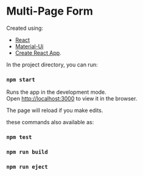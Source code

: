 # Multi-Page Form

Created using:
* [React](https://github.com/facebook/react)
* [Material-Ui](https://github.com/mui-org/material-ui)
* [Create React App](https://github.com/facebook/create-react-app).

In the project directory, you can run:

### `npm start`

Runs the app in the development mode.<br />
Open [http://localhost:3000](http://localhost:3000) to view it in the browser.

The page will reload if you make edits.<br />

these commands also available as: 
### `npm test`
### `npm run build`
### `npm run eject`